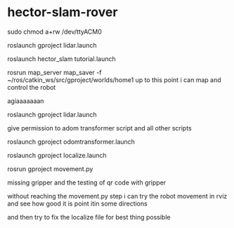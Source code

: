 # hector-slam-rover

sudo chmod a+rw /dev/ttyACM0 

roslaunch gproject lidar.launch

roslaunch hector_slam tutorial.launch

rosrun map_server map_saver -f ~/ros/catkin_ws/src/gproject/worlds/home1
up to this point i can map and control the robot



agiaaaaaaan 

roslaunch gproject lidar.launch

give permission to adom transformer script and all other scripts 

roslaunch gproject odomtransformer.launch

roslaunch gproject localize.launch

rosrun gproject movement.py 


missing gripper and the testing of qr code with gripper

without reaching the movement.py step i can try the robot movement in rviz and see how good it is point itin some directions 

and then try to fix the localize file for best thing possible 


